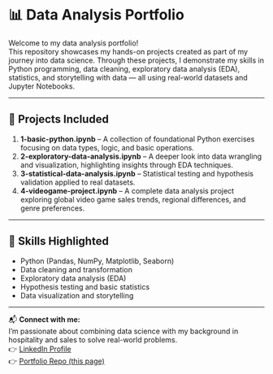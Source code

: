 # 📊 Data Analysis Portfolio

Welcome to my data analysis portfolio!  
This repository showcases my hands-on projects created as part of my journey into data science. Through these projects, I demonstrate my skills in Python programming, data cleaning, exploratory data analysis (EDA), statistics, and storytelling with data — all using real-world datasets and Jupyter Notebooks.

---

## 📁 Projects Included

1. **1-basic-python.ipynb** – A collection of foundational Python exercises focusing on data types, logic, and basic operations.
2. **2-exploratory-data-analysis.ipynb** – A deeper look into data wrangling and visualization, highlighting insights through EDA techniques.
3. **3-statistical-data-analysis.ipynb** – Statistical testing and hypothesis validation applied to real datasets.
4. **4-videogame-project.ipynb** – A complete data analysis project exploring global video game sales trends, regional differences, and genre preferences.

---

## 🚀 Skills Highlighted
- Python (Pandas, NumPy, Matplotlib, Seaborn)
- Data cleaning and transformation
- Exploratory data analysis (EDA)
- Hypothesis testing and basic statistics
- Data visualization and storytelling

---

📬 **Connect with me:**  
I’m passionate about combining data science with my background in hospitality and sales to solve real-world problems.  
👉 [LinkedIn Profile](https://www.linkedin.com/in/ana-ward-)  
👉 [Portfolio Repo (this page)](https://github.com/una-bananana/data-analysis-projects)
